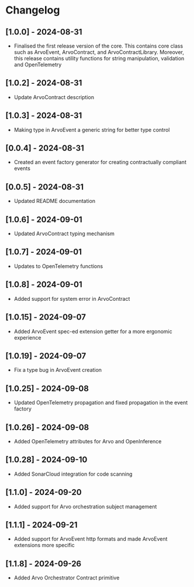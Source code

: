 # Changelog

## [1.0.0] - 2024-08-31

- Finalised the first release version of the core. This contains core class such as ArvoEvent, ArvoContract, and ArvoContractLibrary. Moreover, this release contains utility functions for string manipulation, validation and OpenTelemetry

## [1.0.2] - 2024-08-31

- Update ArvoContract description

## [1.0.3] - 2024-08-31

- Making type in ArvoEvent a generic string for better type control

## [0.0.4] - 2024-08-31

- Created an event factory generator for creating contractually compliant events

## [0.0.5] - 2024-08-31

- Updated README documentation

## [1.0.6] - 2024-09-01

- Updated ArvoContract typing mechanism

## [1.0.7] - 2024-09-01

- Updates to OpenTelemetry functions

## [1.0.8] - 2024-09-01

- Added support for system error in ArvoContract

## [1.0.15] - 2024-09-07

- Added ArvoEvent spec-ed extension getter for a more ergonomic experience

## [1.0.19] - 2024-09-07

- Fix a type bug in ArvoEvent creation

## [1.0.25] - 2024-09-08

- Updated OpenTelemetry propagation and fixed propagation in the event factory

## [1.0.26] - 2024-09-08

- Added OpenTelemetry attributes for Arvo and OpenInference

## [1.0.28] - 2024-09-10

- Added SonarCloud integration for code scanning

## [1.1.0] - 2024-09-20

- Added support for Arvo orchestration subject management

## [1.1.1] - 2024-09-21

- Added support for ArvoEvent http formats and made ArvoEvent extensions more specific

## [1.1.8] - 2024-09-26

- Added Arvo Orchestrator Contract primitive

